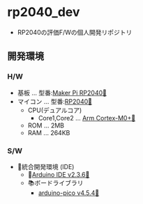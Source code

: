 # rp2040_dev

- RP2040の評価F/Wの個人開発リポジトリ

## 開発環境

### H/W

- 基板 ... 型番:[Maker Pi RP2040🔗](https://www.cytron.io/p-maker-pi-rp2040-simplifying-robotics-with-raspberry-pi-rp2040)
- マイコン ... 型番:[RP2040🔗](https://www.raspberrypi.com/products/rp2040/)
  - CPU(デュアルコア)
    - Core1,Core2 ... [Arm Cortex-M0+🔗](https://www.arm.com/ja/products/silicon-ip-cpu/cortex-m/cortex-m0-plus)
  - ROM ... 2MB
  - RAM ... 264KB

### S/W

- 📍統合開発環境 (IDE)
  - 📍[Arduino IDE v2.3.6🔗](https://github.com/arduino/arduino-ide/releases/tag/2.3.6)
  - 📚ボードライブラリ
    - [arduino-pico v4.5.4🔗](https://github.com/earlephilhower/arduino-pico/releases/tag/4.5.4)